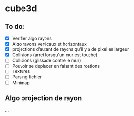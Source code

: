 # cube3d

## To do:

- [x]  Verifier algo rayons
- [x]  Algo rayons verticaux et horizontaux
- [x]  projections d’autant de rayons qu’il y a de pixel en largeur
- [x]  Collisions (arret lorsqu'un mur est touche)
- [ ]  Collisions (glissade contre le mur)
- [ ]  Pouvoir se deplacer en faisant des roations
- [ ]  Textures
- [ ]  Parsing fichier
- [ ]  Minimap

## Algo projection de rayon

…
